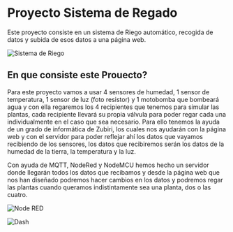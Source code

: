 # Proyecto Sistema de Regado
Este proyecto consiste en un sistema de Riego automático, recogida de datos y subida de esos datos a una página web.

![Sistema de Riego](https://www.hwlibre.com/wp-content/uploads/2019/08/montaje-sistema-riego-automatico-arduino.png)

## En que consiste este Prouecto?

Para este proyecto vamos a usar 4 sensores de humedad, 1 sensor de temperatura, 1 sensor de luz (foto resistor) y 1 motobomba que bombeará agua y con ella regaremos los 4 recipientes que tenemos para simular las plantas, cada recipiente llevará su propia válvula para poder regar cada una individualmente en el caso que sea necesario.  Para ello tenemos la ayuda de un grado de informática de Zubiri, los cuales nos ayudarán con la página web y con el servidor para poder reflejar ahí los datos que vayamos recibiendo de los sensores, los datos que recibiremos serán los datos de la humedad de la tierra, la temperatura y la luz.

Con ayuda de MQTT, NodeRed y NodeMCU hemos hecho un servidor donde llegarán todos los datos que recibamos y desde la página web que nos han diseñado podremos hacer cambios en los datos y podremos regar las plantas cuando queramos indistintamente sea una planta, dos o las cuatro. 

![Node RED](https://lh3.googleusercontent.com/proxy/3Cnxm1JpSfZbwNI-HGrV-_MTpXTAWPuL-nfSZP08ceSWVpzslsMaBBwA-WYJY3wlMkJU1nbhEY70weUYBWe8DLKUgbr9yy2oeI2WeY_0LwibJMvA5bvI6wZrINNQCBssLWpx9klsun-jpHpsxKAG8DjaVAZZwnUbQw5IUNZ1S9Dj6uEV87hZfX2e)



![Dash](https://themicrofcontrol.files.wordpress.com/2017/08/deepinscreenshot_select-area_20170813015351.png?w=1350)
